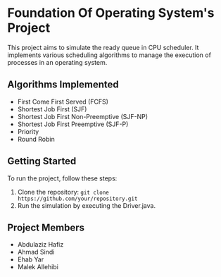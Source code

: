 # Foundation Of Operating System's Project

This project aims to simulate the ready queue in CPU scheduler. It implements various scheduling algorithms to manage the execution of processes in an operating system.

## Algorithms Implemented

- First Come First Served (FCFS)
- Shortest Job First (SJF)
- Shortest Job First Non-Preemptive (SJF-NP)
- Shortest Job First Preemptive (SJF-P)
- Priority
- Round Robin

## Getting Started

To run the project, follow these steps:

1. Clone the repository: `git clone https://github.com/your/repository.git`
4. Run the simulation by executing the Driver.java.

## Project Members

- Abdulaziz Hafiz
- Ahmad Sindi
- Ehab Yar
- Malek Allehibi
